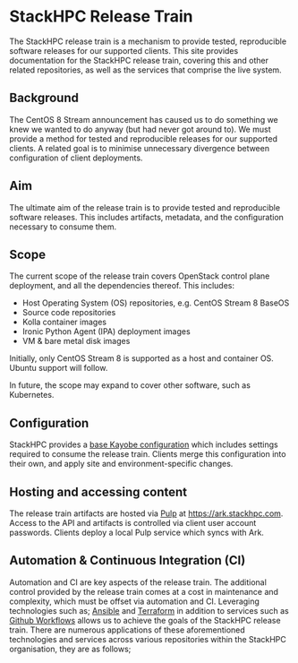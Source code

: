 # StackHPC Release Train

The StackHPC release train is a mechanism to provide tested, reproducible software releases for our supported clients.
This site provides documentation for the StackHPC release train, covering this and other related repositories, as well as the services that comprise the live system.

## Background

The CentOS 8 Stream announcement has caused us to do something we knew we wanted to do anyway (but had never got around to).
We must provide a method for tested and reproducible releases for our supported clients.
A related goal is to minimise unnecessary divergence between configuration of client deployments.

## Aim

The ultimate aim of the release train is to provide tested and reproducible software releases.
This includes artifacts, metadata, and the configuration necessary to consume them.

## Scope

The current scope of the release train covers OpenStack control plane deployment, and all the dependencies thereof.
This includes:

* Host Operating System (OS) repositories, e.g. CentOS Stream 8 BaseOS
* Source code repositories
* Kolla container images
* Ironic Python Agent (IPA) deployment images
* VM & bare metal disk images

Initially, only CentOS Stream 8 is supported as a host and container OS.
Ubuntu support will follow.

In future, the scope may expand to cover other software, such as Kubernetes.

## Configuration

StackHPC provides a [base Kayobe configuration](https://github.com/stackhpc/stackhpc-kayobe-config) which includes settings required to consume the release train.
Clients merge this configuration into their own, and apply site and environment-specific changes.

## Hosting and accessing content

The release train artifacts are hosted via [Pulp](https://pulpproject.org/) at <https://ark.stackhpc.com>.
Access to the API and artifacts is controlled via client user account passwords.
Clients deploy a local Pulp service which syncs with Ark.

## Automation & Continuous Integration (CI)

Automation and CI are key aspects of the release train.
The additional control provided by the release train comes at a cost in maintenance and complexity, which must be offset via automation and CI.
Leveraging technologies such as; [Ansible](https://www.ansible.com/) and [Terraform](https://www.terraform.io/) in addition to services such as [Github Workflows](https://github.com/features/actions) allows us to achieve the goals of the StackHPC release train.
There are numerous applications of these aforementioned technologies and services across various repositories within the StackHPC organisation, they are as follows;
